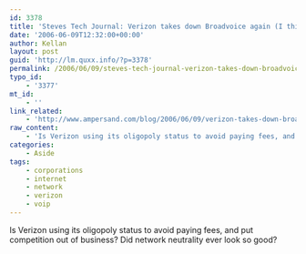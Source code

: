 ```yaml
---
id: 3378
title: 'Steves Tech Journal: Verizon takes down Broadvoice again (I think)'
date: '2006-06-09T12:32:00+00:00'
author: Kellan
layout: post
guid: 'http://lm.quxx.info/?p=3378'
permalink: /2006/06/09/steves-tech-journal-verizon-takes-down-broadvoice-again-i-think/
typo_id:
    - '3377'
mt_id:
    - ''
link_related:
    - 'http://www.ampersand.com/blog/2006/06/09/verizon-takes-down-broadvoice-again-i-think/'
raw_content:
    - 'Is Verizon using its oligopoly status to avoid paying fees, and put competition out of business?   Did network neutrality ever look so good?'
categories:
    - Aside
tags:
    - corporations
    - internet
    - network
    - verizon
    - voip
---
```


Is Verizon using its oligopoly status to avoid paying fees, and put competition out of business? Did network neutrality ever look so good?